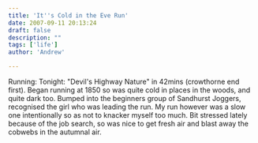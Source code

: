 ```yaml
---
title: 'It''s Cold in the Eve Run'
date: 2007-09-11 20:13:24
draft: false
description: ""
tags: ['life']
author: 'Andrew'

---
```


Running: Tonight: "Devil's Highway Nature" in 42mins (crowthorne end first). Began running at 1850 so was quite cold in places in the woods, and quite dark too. Bumped into the beginners group of Sandhurst Joggers, recognised the girl who was leading the run. My run however was a slow one intentionally so as not to knacker myself too much. Bit stressed lately because of the job search, so was nice to get fresh air and blast away the cobwebs in the autumnal air.
